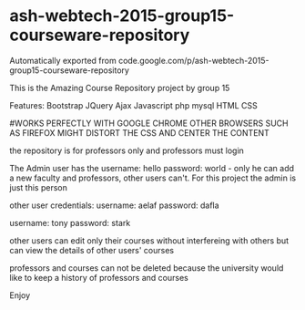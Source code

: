 # ash-webtech-2015-group15-courseware-repository
Automatically exported from code.google.com/p/ash-webtech-2015-group15-courseware-repository

This is the Amazing Course Repository project by group 15

Features:
Bootstrap
JQuery
Ajax
Javascript
php
mysql
HTML
CSS


#WORKS PERFECTLY WITH GOOGLE CHROME OTHER BROWSERS SUCH AS FIREFOX MIGHT DISTORT THE CSS AND CENTER THE CONTENT

the repository is for professors only and professors must login

The Admin user has the username: hello   password: world   - only he can add a new faculty and professors, other users can't. For this project the admin is just this person

other user credentials:
username: aelaf
password: dafla

username: tony
password: stark



other users can edit only their courses without interfereing with others but can view the details of other users' courses

professors and courses can not be deleted because the university would like to keep a history of professors and courses

Enjoy
